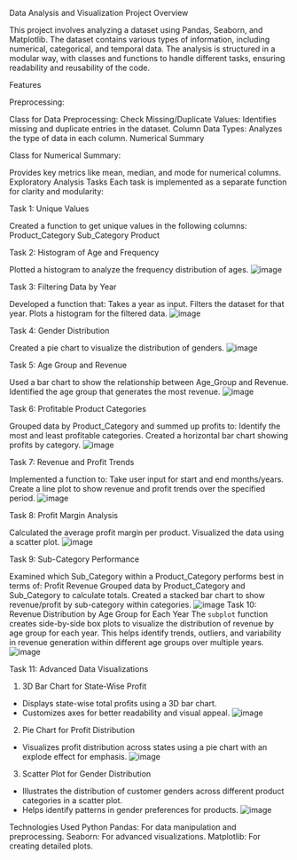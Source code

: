 Data Analysis and Visualization Project
Overview

This project involves analyzing a dataset using Pandas, Seaborn, and Matplotlib. The dataset contains various types of information, including numerical, categorical, and temporal data. The analysis is structured in a modular way, with classes and functions to handle different tasks, ensuring readability and reusability of the code.

Features

Preprocessing:

Class for Data Preprocessing:
Check Missing/Duplicate Values: Identifies missing and duplicate entries in the dataset.
Column Data Types: Analyzes the type of data in each column.
Numerical Summary

Class for Numerical Summary:

Provides key metrics like mean, median, and mode for numerical columns.
Exploratory Analysis Tasks
Each task is implemented as a separate function for clarity and modularity:

Task 1: Unique Values

Created a function to get unique values in the following columns:
Product_Category
Sub_Category
Product

Task 2: Histogram of Age and Frequency

Plotted a histogram to analyze the frequency distribution of ages.
![image](https://github.com/user-attachments/assets/8a0ff4f3-324f-41a5-87a4-e61488e11b95)


Task 3: Filtering Data by Year

Developed a function that:
Takes a year as input.
Filters the dataset for that year.
Plots a histogram for the filtered data.
![image](https://github.com/user-attachments/assets/ffec5f59-59ca-4eed-a884-acd4cfdb9127)



Task 4: Gender Distribution

Created a pie chart to visualize the distribution of genders.
![image](https://github.com/user-attachments/assets/d6578641-3cc1-4d36-b8b5-eac34f7c4a16)


Task 5: Age Group and Revenue

Used a bar chart to show the relationship between Age_Group and Revenue.
Identified the age group that generates the most revenue.
![image](https://github.com/user-attachments/assets/fb31f0e2-7a7d-47c2-9d26-43a71b8cd834)


Task 6: Profitable Product Categories

Grouped data by Product_Category and summed up profits to:
Identify the most and least profitable categories.
Created a horizontal bar chart showing profits by category.
![image](https://github.com/user-attachments/assets/5370228b-90d4-4f85-8fd7-96eab2eea984)


Task 7: Revenue and Profit Trends

Implemented a function to:
Take user input for start and end months/years.
Create a line plot to show revenue and profit trends over the specified period.
![image](https://github.com/user-attachments/assets/03b67014-e450-4e6a-b841-2e2011a48243)


Task 8: Profit Margin Analysis

Calculated the average profit margin per product.
Visualized the data using a scatter plot.
![image](https://github.com/user-attachments/assets/56a3eeba-9559-43ca-bd32-badd1af05430)


Task 9: Sub-Category Performance

Examined which Sub_Category within a Product_Category performs best in terms of:
Profit
Revenue
Grouped data by Product_Category and Sub_Category to calculate totals.
Created a stacked bar chart to show revenue/profit by sub-category within categories.
![image](https://github.com/user-attachments/assets/e1b04180-d1aa-4a13-a9b4-93e5ca3410eb)
Task 10: Revenue Distribution by Age Group for Each Year
The `subplot` function creates side-by-side box plots to visualize the distribution of revenue by age group for each year. This helps identify trends, outliers, and variability in revenue generation within different age groups over multiple years.
![image](https://github.com/user-attachments/assets/5d2f92de-54be-4e6c-9905-cf1f2eae3998)

Task 11: Advanced Data Visualizations

1. 3D Bar Chart for State-Wise Profit
- Displays state-wise total profits using a 3D bar chart.
- Customizes axes for better readability and visual appeal.
![image](https://github.com/user-attachments/assets/400de4d8-427b-46eb-a103-a6aa3e0efd90)

2. Pie Chart for Profit Distribution
- Visualizes profit distribution across states using a pie chart with an explode effect for emphasis.
![image](https://github.com/user-attachments/assets/56d437e0-4a1a-4fa5-8b6d-80d874810fc3)
3. Scatter Plot for Gender Distribution
- Illustrates the distribution of customer genders across different product categories in a scatter plot.
- Helps identify patterns in gender preferences for products.
![image](https://github.com/user-attachments/assets/1220f516-6b94-4357-a9e6-50da36dd5e58)

Technologies Used
Python
Pandas: For data manipulation and preprocessing.
Seaborn: For advanced visualizations.
Matplotlib: For creating detailed plots.
